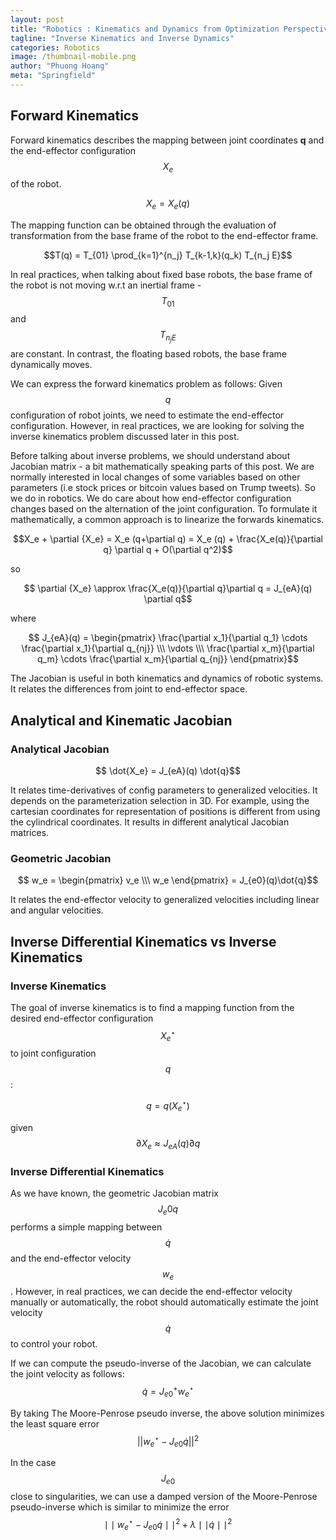 ```yaml
---
layout: post
title: "Robotics : Kinematics and Dynamics from Optimization Perspectives"
tagline: "Inverse Kinematics and Inverse Dynamics"
categories: Robotics
image: /thumbnail-mobile.png
author: "Phuong Hoang"
meta: "Springfield"
---
```


## Forward Kinematics
Forward kinematics describes the mapping between joint coordinates **q** and the end-effector configuration $$X_e$$ of the robot.

$$X_e = X_e(q)$$

The mapping function can be obtained through the evaluation of transformation from the base frame of the robot to the end-effector frame.

$$T(q) = T_{01} \prod_{k=1}^{n_j} T_{k-1,k}(q_k) T_{n_j E}$$

In real practices, when talking about fixed base robots, the base frame of the robot is not moving w.r.t an inertial frame - $$T_{01} $$ and $$T_{n_j E}$$ are constant. In contrast, the floating based robots, the base frame dynamically moves.

We can express the forward kinematics problem as follows:
Given $$q$$ configuration of robot joints, we need to estimate the end-effector configuration. However, in real practices, we are looking for solving the inverse kinematics problem discussed later in this post.

Before talking about inverse problems, we should understand about Jacobian matrix - a bit mathematically speaking parts of this post.
We are normally interested in local changes of some variables based on other parameters (i.e  stock prices  or bitcoin values based on Trump tweets). So we do in robotics. We do care about how end-effector configuration changes based on the alternation of the joint configuration.
To formulate it mathematically, a common approach is to linearize the forwards kinematics.

$$X_e + \partial {X_e} = X_e (q+\partial q) = X_e (q) + \frac{X_e(q)}{\partial q} \partial q + O(\partial q^2)$$

so

$$ \partial {X_e} \approx \frac{X_e(q)}{\partial q}\partial q = J_{eA}(q) \partial q$$

where

$$ J_{eA}(q) = \begin{pmatrix} \frac{\partial x_1}{\partial q_1} \cdots \frac{\partial x_1}{\partial q_{nj}} \\\ \vdots \\\ \frac{\partial x_m}{\partial q_m} \cdots \frac{\partial x_m}{\partial q_{nj}} \end{pmatrix}$$

The Jacobian is useful in both kinematics and dynamics of robotic systems. It relates the differences from joint to end-effector space.

## Analytical and Kinematic Jacobian

### Analytical Jacobian
$$  \dot{X_e} = J_{eA}(q) \dot{q}$$

It relates time-derivatives of config parameters to generalized velocities. It depends on the parameterization selection in 3D. For example, using the cartesian coordinates for representation of positions is different from using the cylindrical coordinates. It results in different analytical Jacobian matrices.

### Geometric Jacobian

$$ w_e = \begin{pmatrix} v_e \\\ w_e \end{pmatrix} = J_{e0}(q)\dot{q}$$

It relates the end-effector velocity to generalized velocities including linear and angular velocities.


## Inverse Differential Kinematics vs Inverse Kinematics

### Inverse Kinematics
The goal of inverse kinematics is to find a mapping function from the desired end-effector configuration $$X_e^\star$$ to joint configuration $$q$$:

$$q = q(X_e^\star)$$

given $$ \partial {X_e} \approx J_{eA}(q) \partial q$$

### Inverse Differential Kinematics
As we have known, the geometric Jacobian matrix  $$J_e0{q}$$ performs a simple mapping between $$\dot{q}$$ and the end-effector velocity $$w_e$$. However, in real practices, we can decide the end-effector velocity manually or automatically, the robot should automatically estimate the joint velocity $$\dot q$$ to control your robot.

If we can compute the pseudo-inverse of the Jacobian, we can calculate the joint velocity as follows:
$$\dot q = J_{e0}^{+}w_e^{\star}$$

By taking The Moore-Penrose pseudo inverse, the above solution minimizes the least square error
$$|| w_e^{\star} - J_{e0} \dot{q} ||^2$$

In the case $$J_{e0} $$ close to singularities, we can use a damped version of the Moore-Penrose pseudo-inverse which is similar to minimize the error $$\mid\mid w_e^{\star} - J_{e0} \dot{q} \mid\mid^2 + \lambda \mid\mid\dot{q}\mid\mid^2$$
